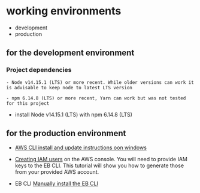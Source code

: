 # working environments 
- development 
- production

## for the development environment  
### Project dependencies

```
- Node v14.15.1 (LTS) or more recent. While older versions can work it is advisable to keep node to latest LTS version

- npm 6.14.8 (LTS) or more recent, Yarn can work but was not tested for this project

```
- install Node v14.15.1 (LTS) with npm 6.14.8 (LTS)

## for the production environment  

- [AWS CLI install and update instructions oon windows](https://docs.aws.amazon.com/cli/latest/userguide/getting-started-install.html#getting-started-install-instructions)

- [Creating IAM users](https://docs.aws.amazon.com/IAM/latest/UserGuide/id_users_create.html#id_users_create_console) on the AWS console. You will need to provide IAM keys to the EB CLI. This tutorial will show you how to generate those from your provided AWS account.

- EB CLI
[Manually install the EB CLI](https://docs.aws.amazon.com/elasticbeanstalk/latest/dg/eb-cli3-install-advanced.html)




